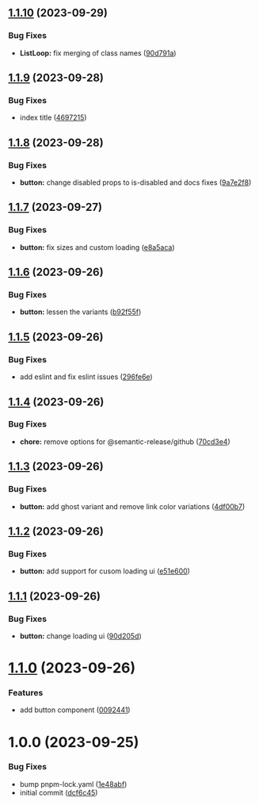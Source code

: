 ## [1.1.10](https://github.com/johngerome/vue-ui/compare/v1.1.9...v1.1.10) (2023-09-29)


### Bug Fixes

* **ListLoop:** fix merging of class names ([90d791a](https://github.com/johngerome/vue-ui/commit/90d791aa3027034c1a1fa950b954a1e67973047e))

## [1.1.9](https://github.com/johngerome/vue-ui/compare/v1.1.8...v1.1.9) (2023-09-28)


### Bug Fixes

* index title ([4697215](https://github.com/johngerome/vue-ui/commit/46972156f3f66ba368c0507d5e422ccf20eddf78))

## [1.1.8](https://github.com/johngerome/vue-ui/compare/v1.1.7...v1.1.8) (2023-09-28)


### Bug Fixes

* **button:** change disabled props to is-disabled and docs fixes ([9a7e2f8](https://github.com/johngerome/vue-ui/commit/9a7e2f818559dd3a3e5325df9f8784e5f9ab9ec8))

## [1.1.7](https://github.com/johngerome/vue-ui/compare/v1.1.6...v1.1.7) (2023-09-27)


### Bug Fixes

* **button:** fix sizes and custom loading ([e8a5aca](https://github.com/johngerome/vue-ui/commit/e8a5aca9119b4c955316fe7eb880470e325cc34d))

## [1.1.6](https://github.com/johngerome/vue-ui/compare/v1.1.5...v1.1.6) (2023-09-26)


### Bug Fixes

* **button:** lessen the variants ([b92f55f](https://github.com/johngerome/vue-ui/commit/b92f55f2ff0383af39a8778a56d41750cf0af4bb))

## [1.1.5](https://github.com/johngerome/vue-ui/compare/v1.1.4...v1.1.5) (2023-09-26)


### Bug Fixes

* add eslint and fix eslint issues ([296fe6e](https://github.com/johngerome/vue-ui/commit/296fe6ed6853d94ea6971a65e3700c9033f98b0f))

## [1.1.4](https://github.com/johngerome/vue-ui/compare/v1.1.3...v1.1.4) (2023-09-26)


### Bug Fixes

* **chore:** remove options for @semantic-release/github ([70cd3e4](https://github.com/johngerome/vue-ui/commit/70cd3e42c16a10e9482b6c8d84bf4343e6e3e2bb))

## [1.1.3](https://github.com/johngerome/vue-ui/compare/v1.1.2...v1.1.3) (2023-09-26)


### Bug Fixes

* **button:** add ghost variant and remove link color variations ([4df00b7](https://github.com/johngerome/vue-ui/commit/4df00b799c5104bba0c74c500d01cfa31bc474c4))

## [1.1.2](https://github.com/johngerome/vue-ui/compare/v1.1.1...v1.1.2) (2023-09-26)


### Bug Fixes

* **button:** add support for cusom loading ui ([e51e600](https://github.com/johngerome/vue-ui/commit/e51e600320015745459ebbf3546cf8a1440b743f))

## [1.1.1](https://github.com/johngerome/vue-ui/compare/v1.1.0...v1.1.1) (2023-09-26)


### Bug Fixes

* **button:** change loading ui ([90d205d](https://github.com/johngerome/vue-ui/commit/90d205dc2e3e7b01ff2cbf497d773ceeabec6fb1))

# [1.1.0](https://github.com/johngerome/vue-ui/compare/v1.0.0...v1.1.0) (2023-09-26)


### Features

* add button component ([0092441](https://github.com/johngerome/vue-ui/commit/0092441581c150ee832a212caa323232f5686f1e))

# 1.0.0 (2023-09-25)


### Bug Fixes

* bump pnpm-lock.yaml ([1e48abf](https://github.com/johngerome/vue-ui/commit/1e48abf129d83c2906f06c15b713e7937698ed15))
* initial commit ([dcf6c45](https://github.com/johngerome/vue-ui/commit/dcf6c45dd5d0b91e6f781309468b33703c504cd0))

